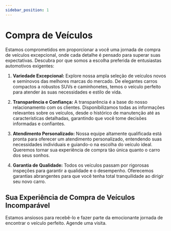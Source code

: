 ```yaml
---
sidebar_position: 1
---
```


# Compra de Veículos

Estamos comprometidos em proporcionar a você uma jornada de compra de veículos excepcional, onde cada detalhe é pensado para superar suas expectativas. Descubra por que somos a escolha preferida de entusiastas automotivos exigentes:

1. **Variedade Excepcional:**
Explore nossa ampla seleção de veículos novos e seminovos das melhores marcas do mercado. De elegantes carros compactos a robustos SUVs e caminhonetes, temos o veículo perfeito para atender às suas necessidades e estilo de vida.

2. **Transparência e Confiança:**
A transparência é a base do nosso relacionamento com os clientes. Disponibilizamos todas as informações relevantes sobre os veículos, desde o histórico de manutenção até as características detalhadas, garantindo que você tome decisões informadas e confiantes.

3. **Atendimento Personalizado:**
Nossa equipe altamente qualificada está pronta para oferecer um atendimento personalizado, entendendo suas necessidades individuais e guiando-o na escolha do veículo ideal. Queremos tornar sua experiência de compra tão única quanto o carro dos seus sonhos.

4. **Garantia de Qualidade:**
Todos os veículos passam por rigorosas inspeções para garantir a qualidade e o desempenho. Oferecemos garantias abrangentes para que você tenha total tranquilidade ao dirigir seu novo carro.

## Sua Experiência de Compra de Veículos Incomparável

Estamos ansiosos para recebê-lo e fazer parte da emocionante jornada de encontrar o veículo perfeito. Agende uma visita.
